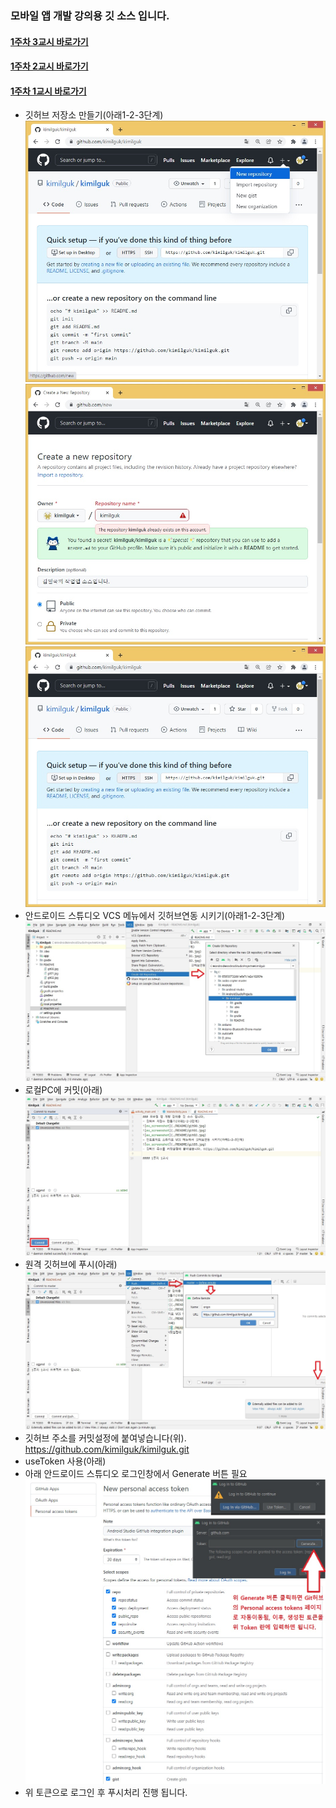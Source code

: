 ### 모바일 앱 개발 강의용 깃 소스 입니다.
#### [1주차 3교시 바로가기](https://github.com/kimilguk/kimilguk/tree/MobileApp01_03)
#### [1주차 2교시 바로가기](https://github.com/kimilguk/kimilguk/tree/MobileApp01_02)
#### [1주차 1교시 바로가기](https://github.com/kimilguk/kimilguk/tree/master)
- 깃허브 저장소 만들기(아래1-2-3단계)
![ex_screenshot](./README/git00.jpg)
![ex_screenshot](./README/git01.jpg)
![ex_screenshot](./README/git02.jpg)
- 안드로이드 스튜디오 VCS 메뉴에서 깃허브연동 시키기(아래1-2-3단계)
![ex_screenshot](./README/git03.jpg)
- 로컬PC에 커밋(아래)
![ex_screenshot](./README/git04.jpg)
- 원격 깃허브에 푸시(아래)
![ex_screenshot](./README/git05.jpg)
- 깃허브 주소를 커밋설정에 붙여넣습니다(위). https://github.com/kimilguk/kimilguk.git
- useToken 사용(아래)
- 아래 안드로이드 스튜디오 로그인창에서 Generate 버튼 필요
![ex_screenshot](./README/git06.jpg)
- 위 토큰으로 로그인 후 푸시처리 진행 됩니다.